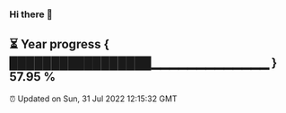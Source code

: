 ### Hi there 👋
⏳ Year progress { █████████████████▁▁▁▁▁▁▁▁▁▁▁▁▁ } 57.95 %
---
⏰ Updated on Sun, 31 Jul 2022 12:15:32 GMT

